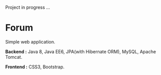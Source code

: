 Project in progress ...
# Forum
Simple web application.

__Backend :__ Java 8, Java EE6, JPA(with Hibernate ORM), MySQL, Apache Tomcat.

__Frontend :__ CSS3, Bootstrap.
